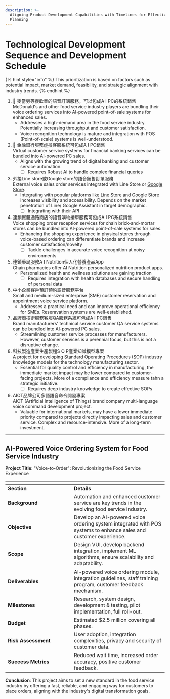 ```yaml
---
description: >-
  Aligning Product Development Capabilities with Timelines for Effective
  Planning
---
```


# Technological Development Sequence and Development Schedule

{% hint style="info" %}
This prioritization is based on factors such as potential impact, market demand, feasibility, and strategic alignment with industry trends.
{% endhint %}

1. :hamburger: 麥當勞等餐飲業的語音訂購服務，可以包成A I PC的系統銷售\
   McDonald's and other food service industry players are bundling their voice ordering services into AI-powered point-of-sale systems for enhanced sales.
   * Addresses a high-demand area in the food service industry. Potentially increasing throughput and customer satisfaction.&#x20;
   * Voice recognition technology is mature and integration with POS (Point-of-scale) systems is well-understood.
2. :bank: 金融銀行服務虛擬客服系統可包成A I PC銷售\
   Virtual customer service systems for financial banking services can be bundled into AI-powered PC sales.
   * Aligns with the growing trend of digital banking and customer service automation.
     * [ ] Requires Robust AI to handle complex financial queries
3. 外接Line store或Google store的語音銷售訂單服務\
   External voice sales order services integrated with Line Store or [Google Store](https://developers.google.com/actions/food-ordering).
   * Integrating with popular platforms like Line Store and Google Store increases visibility and accessibility. Depends on the market penetration of Line/ Google Assistant in target demographic.&#x20;
     * [ ] Integrating with their API
4. 連鎖實體通路商店的語音購物接單服務可包成A I PC系統銷售\
   Voice shopping order reception services for chain brick-and-mortar stores can be bundled into AI-powered point-of-sale systems for sales.
   * Enhancing the shopping experience in physical stores through voice-based ordering can differentiate brands and increase customer satisfaction/novelty
     * [ ] Tackle challenges in accurate voice recognition at noisy environments
5. 連鎖藥局服務A I Nutrition個人化營養產品App\
   Chain pharmacies offer AI Nutrition personalized nutrition product apps.
   * Personalized health and wellness solutions are gaining traction
     * [ ] Requires integration with health databases and secure handling of personal data
6. 中小企業客戶預訂預約語音服務平台\
   Small and medium-sized enterprise (SME) customer reservation and appointment voice service platform.
   * Addresses a practical need and can improve operational efficiency for SMEs. Reseravation systems are well-established.
7. 品牌商技術服務客服QA服務系統可包成A I PC銷售\
   Brand manufacturers' technical service customer QA service systems can be bundled into AI-powered PC sales.
   * Streamlining customer service processes for manufacturers. However, customer services is a perennial focus, but this is not a disruptive change.
8. 科技製造產業生產製程S O P產業知識模型專案\
   A project for developing Standard Operating Procedures (SOP) industry knowledge models for the technology manufacturing sector.
   * Essential for quality control and efficiency in manufacturing, the immediate market impact may be lower compared to customer-facing projects. More of a compliance and efficiency measure tahn a strategic initiative.
     * [ ] Requires deep industry knowledge to create effective SOPs
9. AIOT品牌公司多語語音命令開發專案\
   AIOT (Artificial Intelligence of Things) brand company multi-language voice command development project.
   * Valuable for international markets, may have a lower immediate priority compared to projects directly impacting sales and customer service. Complex and resource-intensive. More of a long-term investment.

***

## AI-Powered Voice Ordering System for Food Service Industry

**Project Title**: "Voice-to-Order": Revolutionizing the Food Service Experience

<table data-header-hidden><thead><tr><th width="193"></th><th></th></tr></thead><tbody><tr><td><strong>Section</strong></td><td><strong>Details</strong></td></tr><tr><td><strong>Background</strong></td><td>Automation and enhanced customer service are key trends in the evolving food service industry.</td></tr><tr><td><strong>Objective</strong></td><td>Develop an AI-powered voice ordering system integrated with POS systems to enhance sales and customer experience.</td></tr><tr><td><strong>Scope</strong></td><td>Design VUI, develop backend integration, implement ML algorithms, ensure scalability and adaptability.</td></tr><tr><td><strong>Deliverables</strong></td><td>AI-powered voice ordering module, integration guidelines, staff training program, customer feedback mechanism.</td></tr><tr><td><strong>Milestones</strong></td><td>Research, system design, development &#x26; testing, pilot implementation, full roll-out.</td></tr><tr><td><strong>Budget</strong></td><td>Estimated $2.5 million covering all phases.</td></tr><tr><td><strong>Risk Assessment</strong></td><td>User adoption, integration complexities, privacy and security of customer data.</td></tr><tr><td><strong>Success Metrics</strong></td><td>Reduced wait time, increased order accuracy, positive customer feedback.</td></tr></tbody></table>

**Conclusion**: This project aims to set a new standard in the food service industry by offering a fast, reliable, and engaging way for customers to place orders, aligning with the industry's digital transformation goals.
